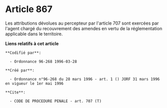 # Article 867

Les attributions dévolues au percepteur par l'article 707 sont exercées par l'agent chargé du recouvrement des amendes en
vertu de la réglementation applicable dans le territoire.

**Liens relatifs à cet article**

	**Codifié par**:

	  - Ordonnance 96-268 1996-03-28

	**Créé par**:

	  - Ordonnance n°96-268 du 28 mars 1996 - art. 1 () JORF 31 mars 1996 en vigueur le 1er mai 1996

	**Cite**:

	  - CODE DE PROCEDURE PENALE - art. 707 (T)
